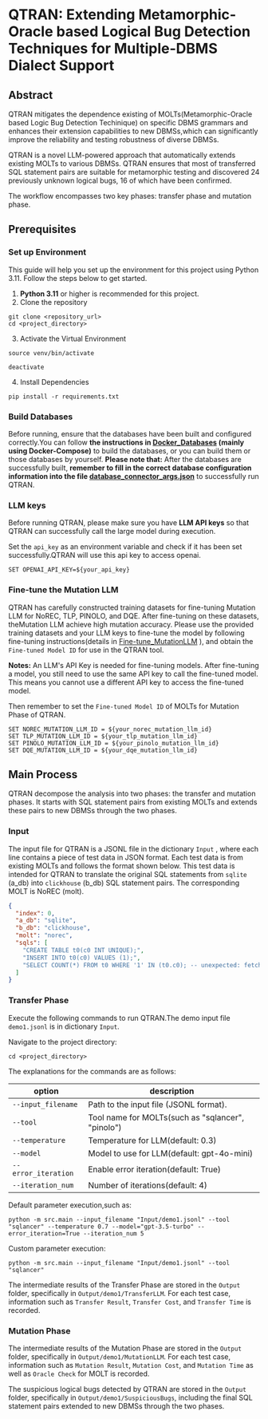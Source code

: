 # QTRAN: Extending Metamorphic-Oracle based Logical Bug Detection Techniques for Multiple-DBMS Dialect Support

## Abstract
QTRAN mitigates the dependence existing of MOLTs(Metamorphic-Oracle based Logic Bug Detection Techinique) on specific DBMS grammars and enhances their extension capabilities to new DBMSs,which can significantly improve the reliability and testing robustness of diverse DBMSs. 

QTRAN is a novel LLM-powered approach that automatically extends existing MOLTs to various DBMSs. QTRAN ensures that most of transferred SQL statement pairs are suitable for metamorphic testing and discovered 24 previously unknown logical bugs, 16 of which have been confirmed.  

The workflow encompasses two key phases: transfer phase and mutation phase.
## Prerequisites
### Set up Environment
This guide will help you set up the environment for this project using Python 3.11. Follow the steps below to get started.
1. **Python 3.11** or higher is recommended for this project.
2. Clone the repository
``` shell
git clone <repository_url> 
cd <project_directory>
```
3. Activate the Virtual Environment
```
source venv/bin/activate

deactivate
```
4. Install Dependencies
``` shell
pip install -r requirements.txt
```
### Build Databases
Before running, ensure that the databases  have been built and configured correctly.You can follow **the instructions in [Docker_Databases](Docker_Databases.md) (mainly using Docker-Compose)** to build the databases, or you can build them or those databases by yourself. 
**Please note that:** After the databases are successfully built, **remember to fill in the correct database configuration information into the file [database_connector_args.json](src/Tools/DatabaseConnect/database_connector_args.json)** to successfully run QTRAN.
### LLM keys
Before running QTRAN, please make sure you have **LLM API keys** so that QTRAN can successfully call the large model during execution.

Set the `api_key` as an environment variable and check if it has been set successfully.QTRAN will use this api key to access openai.

``` shell
SET OPENAI_API_KEY=${your_api_key}
```
### Fine-tune the Mutation LLM

QTRAN has carefully constructed training datasets for fine-tuning Mutation LLM for NoREC, TLP, PINOLO, and DQE. After fine-tuning on these datasets, theMutation LLM achieve high mutation accuracy. Please use the provided training datasets and your LLM keys to fine-tune the model by following fine-tuning instructions(details in [Fine-tune_MutationLLM](Fine-tune_MutationLLM.md) ), and obtain the `Fine-tuned Model ID` for use in the QTRAN tool.

**Notes:**
An LLM's API Key is needed for fine-tuning models. After fine-tuning a model, you still need to use the same API key to call the fine-tuned model. This means you cannot use a different API key to access the fine-tuned model.

Then remember to set the `Fine-tuned Model ID` of MOLTs for Mutation Phase of QTRAN.

``` shell
SET NOREC_MUTATION_LLM_ID = ${your_norec_mutation_llm_id}
SET TLP_MUTATION_LLM_ID = ${your_tlp_mutation_llm_id}
SET PINOLO_MUTATION_LLM_ID = ${your_pinolo_mutation_llm_id}
SET DQE_MUTATION_LLM_ID = ${your_dqe_mutation_llm_id}
```

## Main Process

QTRAN decompose the analysis into two phases: the transfer and mutation phases. It starts with SQL statement pairs from existing MOLTs and extends these pairs to new DBMSs through the two phases.
### Input 

The input file for QTRAN is a JSONL file in the dictionary `Input` , where each line contains a piece of test data in JSON format. Each test data is from existing MOLTs and follows the format shown below. This test data is intended for QTRAN to translate the original SQL statements from `sqlite` (a_db) into `clickhouse` (b_db) SQL statement pairs. The corresponding MOLT is NoREC (molt).
``` json
{  
  "index": 0,  
  "a_db": "sqlite",  
  "b_db": "clickhouse",  
  "molt": "norec",  
  "sqls": [  
    "CREATE TABLE t0(c0 INT UNIQUE);",  
    "INSERT INTO t0(c0) VALUES (1);",  
    "SELECT COUNT(*) FROM t0 WHERE '1' IN (t0.c0); -- unexpected: fetches row"  
  ]  
}
```
### Transfer Phase

Execute the following commands to run QTRAN.The demo input file `demo1.jsonl` is in dictionary `Input`.

Navigate to the project directory:

```shell
cd <project_directory>
```

The explanations for the commands are as follows:

| option              | description                                       |
| ------------------- | ------------------------------------------------- |
| `--input_filename`  | Path to the input file (JSONL format).            |
| `--tool`            | Tool name for MOLTs(such as "sqlancer", "pinolo") |
| `--temperature`     | Temperature for LLM(default: 0.3)                 |
| `--model`           | Model to use for LLM(default: gpt-4o-mini)        |
| `--error_iteration` | Enable error iteration(default: True)             |
| `--iteration_num`   | Number of iterations(default: 4)                  |

Default parameter execution,such as:
``` shell
python -m src.main --input_filename "Input/demo1.jsonl" --tool "sqlancer" --temperature 0.7 --model="gpt-3.5-turbo" --error_iteration=True --iteration_num 5
```

Custom parameter execution:

``` shell
python -m src.main --input_filename "Input/demo1.jsonl" --tool "sqlancer"
```

The intermediate results of the Transfer Phase are stored in the `Output` folder, specifically in `Output/demo1/TransferLLM`. For each test case, information such as `Transfer Result`, `Transfer Cost`, and `Transfer Time` is recorded.

### Mutation Phase

The intermediate results of the Mutation Phase are stored in the `Output` folder, specifically in `Output/demo1/MutationLLM`. For each test case, information such as `Mutation Result`, `Mutation Cost`, and `Mutation Time` as well as `Oracle Check` for MOLT is recorded. 

The suspicious logical bugs detected by QTRAN are stored in the `Output` folder, specifically in `Output/demo1/SuspiciousBugs`, including the final SQL statement pairs extended to new DBMSs through the two phases.






